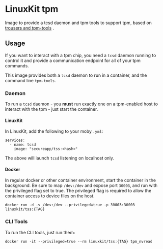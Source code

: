 # LinuxKit tpm
Image to provide a tcsd daemon and tpm tools to support tpm, based on [trousers and tpm-tools](https://sourceforge.net/projects/trousers/) .


## Usage
If you want to interact with a tpm chip, you need a `tcsd` daemon running to control it and provide a communication endpoint for all of your tpm commands.

This image provides both a `tcsd` daemon to run in a container, and the command line `tpm-tools`.

### Daemon
To run a `tcsd` daemon - you **must** run exactly one on a tpm-enabled host to interact with the tpm - just start the container.

#### LinuxKit
In LinuxKit, add the following to your moby `.yml`:

```
services:
  - name: tcsd
    image: "secureapp/tss:<hash>"
```

The above will launch `tcsd` listening on localhost only.

#### Docker
In regular docker or other container environment, start the container in the background. Be sure to map `/dev:/dev` and expose port `30003`, and run with the privileged flag set to true. The privileged flag is required to allow the container access to device files on the host.

```
docker run -d -v /dev:/dev --privileged=true -p 30003:30003 linuxkit/tss:{TAG}
```
### CLI Tools
To run the CLI tools, just run them:

```
docker run -it --privileged=true --rm linuxkit/tss:{TAG} tpm_nvread
```
